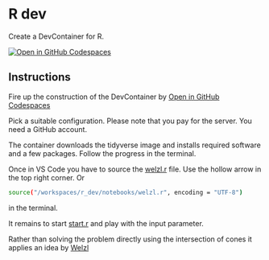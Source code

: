 # R dev

Create a DevContainer for R.

[![Open in GitHub Codespaces](https://github.com/codespaces/badge.svg)](https://codespaces.new/tschm/r_dev)

## Instructions

Fire up the construction of the DevContainer by [Open in GitHub Codespaces](https://codespaces.new/tschm/r_dev)

Pick a suitable configuration. Please note that you pay for the server.
You need a GitHub account.

The container downloads the tidyverse image and installs required software and a few packages. Follow the progress in the terminal.

Once in VS Code you have to source the [welzl.r](welzl.r) file. Use the hollow arrow in the top right corner. Or

```bash
source("/workspaces/r_dev/notebooks/welzl.r", encoding = "UTF-8")
```

in the terminal.

It remains to start [start.r](start.r) and play with the input parameter.

Rather than solving the problem directly using the intersection of cones it applies an idea by [Welzl](https://en.wikipedia.org/wiki/Emo_Welzl)
